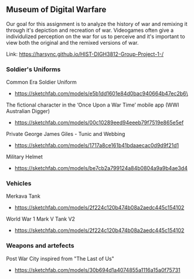 ## Museum of Digital Warfare 

Our goal for this assignment is to analyze the history of war and remixing it through it's depiction and recreation of war. Videogames often give a individulized perception on the war for us to perceive and it's important to view both the original and the remixed versions of war. 

Link: https://harsync.github.io/HIST-DIGH3812-Group-Project-1-/

### Soldier's Uniforms
Common Era Soldier Uniform
- https://sketchfab.com/models/e5b1dd1601e84d0bac940664b47ec2b6\

The fictional character in the ‘Once Upon a War Time’ mobile app (WWI Australian Digger)
- https://sketchfab.com/models/00c10289eed94eeeb79f7519e865e5ef

Private George James Giles - Tunic and Webbing
- https://sketchfab.com/models/1717a8ce161b41bdaaecac0d9d9f21d1

Military Helmet 
- https://sketchfab.com/models/be7cb2a799124a84b0804a9a9b4ae3d4


### Vehicles

Merkava Tank
- https://sketchfab.com/models/2f224c120b474b08a2aedc445c154102

World War 1 Mark V Tank V2
- https://sketchfab.com/models/2f224c120b474b08a2aedc445c154102


### Weapons and artefects

Post War City inspired from "The Last of Us"
- https://sketchfab.com/models/30b694d1a4074855a1116a15a0f75731
